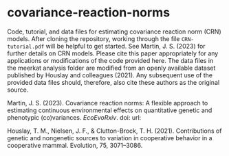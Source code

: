 # covariance-reaction-norms
Code, tutorial, and data files for estimating covariance reaction norm (CRN) models. After cloning the repository, working through the file `CRN-tutorial.pdf` will be helpful to get started. See Martin, J. S. (2023) for further details on CRN models. Please cite this paper appropriately for any applications or modifications of the code provided here. The data files in the meerkat analysis folder are modified from an openly available dataset published by Houslay and colleagues (2021). Any subsequent use of the provided data files should, therefore, also cite these authors as the original source.

Martin, J. S. (2023). Covariance reaction norms: A flexible approach to estimating continuous environmental effects on quantitative genetic and phenotypic (co)variances. *EcoEvoRxiv*. doi:
url: 

Houslay, T. M., Nielsen, J. F., & Clutton-Brock, T. H. (2021). Contributions of genetic and nongenetic sources to variation in cooperative behavior in a cooperative mammal. Evolution, 75, 3071–3086.
